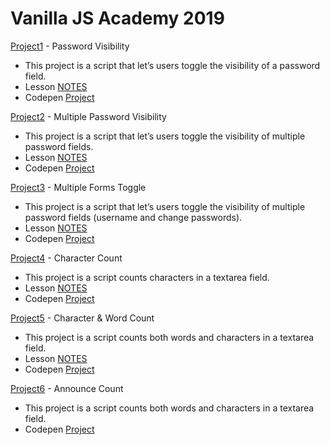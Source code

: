 # Vanilla JS Academy 2019

[Project1](project-01_toggle-password) - Password Visibility
- This project is a script that let’s users toggle the visibility of a password field.
- Lesson [NOTES](project-01_toggle-password/NOTES.md)
- Codepen [Project](https://codepen.io/eclecticcoding/pen/VwYyXvg)

[Project2](project-02_toggle-multiple-passwords) - Multiple Password Visibility
- This project is a script that let’s users toggle the visibility of multiple password fields.
- Lesson [NOTES](project-02_toggle-multiple-passwords/NOTES.md)
- Codepen [Project](https://codepen.io/eclecticcoding/pen/ExaQdrW)

[Project3](project-03_toggle-multiple-forms) - Multiple Forms Toggle
- This project is a script that let’s users toggle the visibility of multiple password fields (username and change passwords).
- Lesson [NOTES](project-03_toggle-multiple-forms/NOTES.md)
- Codepen [Project](https://codepen.io/eclecticcoding/pen/ExaQdrW)

[Project4](project-04_character-count) - Character Count
- This project is a script counts characters in a textarea field.
- Lesson [NOTES](project-04_character-count/NOTES.md)
- Codepen [Project](https://codepen.io/eclecticcoding/pen/YzPjPxd)

[Project5](project-05_character-word-count) - Character & Word Count
- This project is a script counts both words and characters in a textarea field.
- Lesson [NOTES](project-05_character-word-count/NOTES.md)
- Codepen [Project](https://codepen.io/eclecticcoding/pen/BayPypX)

[Project6](project-06_count-aria) - Announce Count
- This project is a script counts both words and characters in a textarea field.
- Codepen [Project]()
